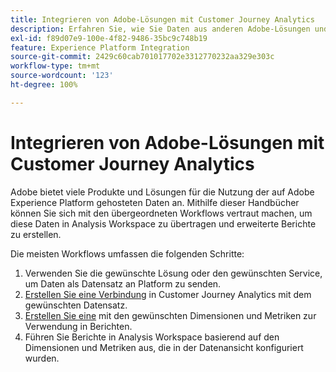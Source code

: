 ```yaml
---
title: Integrieren von Adobe-Lösungen mit Customer Journey Analytics
description: Erfahren Sie, wie Sie Daten aus anderen Adobe-Lösungen und -Services integrieren können.
exl-id: f89d07e9-100e-4f82-9486-35bc9c748b19
feature: Experience Platform Integration
source-git-commit: 2429c60cab701017702e3312770232aa329e303c
workflow-type: tm+mt
source-wordcount: '123'
ht-degree: 100%

---
```


# Integrieren von Adobe-Lösungen mit Customer Journey Analytics

Adobe bietet viele Produkte und Lösungen für die Nutzung der auf Adobe Experience Platform gehosteten Daten an. Mithilfe dieser Handbücher können Sie sich mit den übergeordneten Workflows vertraut machen, um diese Daten in Analysis Workspace zu übertragen und erweiterte Berichte zu erstellen.

Die meisten Workflows umfassen die folgenden Schritte:

1. Verwenden Sie die gewünschte Lösung oder den gewünschten Service, um Daten als Datensatz an Platform zu senden.
2. [Erstellen Sie eine Verbindung](/help/connections/create-connection.md) in Customer Journey Analytics mit dem gewünschten Datensatz.
3. [Erstellen Sie eine](/help/data-views/create-dataview.md) mit den gewünschten Dimensionen und Metriken zur Verwendung in Berichten.
4. Führen Sie Berichte in Analysis Workspace basierend auf den Dimensionen und Metriken aus, die in der Datenansicht konfiguriert wurden.
